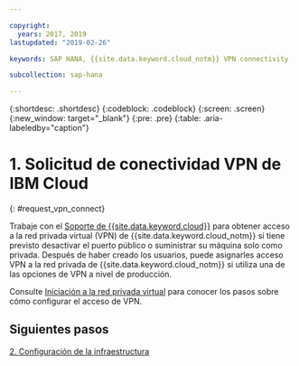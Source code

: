 ```yaml
---

copyright:
  years: 2017, 2019
lastupdated: "2019-02-26"

keywords: SAP HANA, {{site.data.keyword.cloud_notm}} VPN connectivity

subcollection: sap-hana

---
```


{:shortdesc: .shortdesc}
{:codeblock: .codeblock}
{:screen: .screen}
{:new_window: target="_blank"}
{:pre: .pre}
{:table: .aria-labeledby="caption"}

# 1. Solicitud de conectividad VPN de IBM Cloud
{: #request_vpn_connect}

Trabaje con el [Soporte de {{site.data.keyword.cloud}}](/docs/get-support?topic=get-support-getting-customer-support#getting-customer-support) para obtener acceso a la red privada virtual (VPN) de {{site.data.keyword.cloud_notm}} si tiene previsto desactivar el puerto público o suministrar su máquina solo como privada. Después de haber creado los usuarios, puede asignarles acceso VPN a la red privada de {{site.data.keyword.cloud_notm}} si utiliza una de las opciones de VPN a nivel de producción.

Consulte [Iniciación a la red privada virtual](/docs/infrastructure/iaas-vpn?topic=VPN-getting-started-with-virtual-private-networking-vpn-#getting-started-with-virtual-private-networking-vpn-) para conocer los pasos sobre cómo configurar el acceso de VPN.

## Siguientes pasos

  [2. Configuración de la infraestructura](/docs/infrastructure/sap-hana?topic=sap-hana-set_up_infrastructure#set_up_infrastructure)
